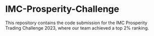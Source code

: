 # IMC-Prosperity-Challenge

This repository contains the code submission for the IMC Prosperity Trading Challenge 2023, where our team achieved a top 2% ranking.
